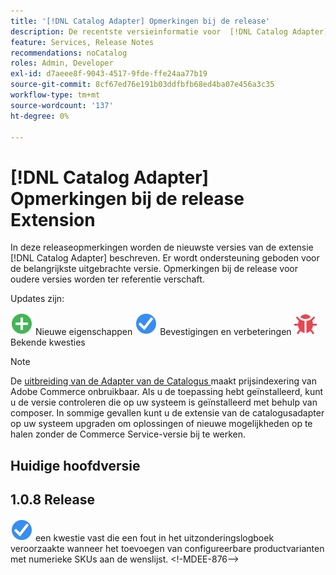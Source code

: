 ```yaml
---
title: '[!DNL Catalog Adapter] Opmerkingen bij de release'
description: De recentste versieinformatie voor  [!DNL Catalog Adapter]  voor Adobe Commerce.
feature: Services, Release Notes
recommendations: noCatalog
roles: Admin, Developer
exl-id: d7aeee8f-9043-4517-9fde-ffe24aa77b19
source-git-commit: 8cf67ed76e191b03ddfbfb68ed4ba07e456a3c35
workflow-type: tm+mt
source-wordcount: '137'
ht-degree: 0%

---
```


# [!DNL Catalog Adapter] Opmerkingen bij de release Extension

In deze releaseopmerkingen worden de nieuwste versies van de extensie [!DNL Catalog Adapter] beschreven. Er wordt ondersteuning geboden voor de belangrijkste uitgebrachte versie. Opmerkingen bij de release voor oudere versies worden ter referentie verschaft.

Updates zijn:

![ Nieuwe ](../assets/new.svg) Nieuwe eigenschappen
![ bevestig ](../assets/fix.svg) Bevestigingen en verbeteringen
![ Bug ](../assets/bug.svg) Bekende kwesties


>[!NOTE]
>
>De [ uitbreiding van de Adapter van de Catalogus ](catalog-adapter.md) maakt prijsindexering van Adobe Commerce onbruikbaar. Als u de toepassing hebt geïnstalleerd, kunt u de versie controleren die op uw systeem is geïnstalleerd met behulp van composer. In sommige gevallen kunt u de extensie van de catalogusadapter op uw systeem upgraden om oplossingen of nieuwe mogelijkheden op te halen zonder de Commerce Service-versie bij te werken.

## Huidige hoofdversie

## 1.0.8 Release

![ beval ](../assets/fix.svg) een kwestie vast die een fout in het uitzonderingslogboek veroorzaakte wanneer het toevoegen van configureerbare productvarianten met numerieke SKUs aan de wenslijst. &lt;!-MDEE-876—>

